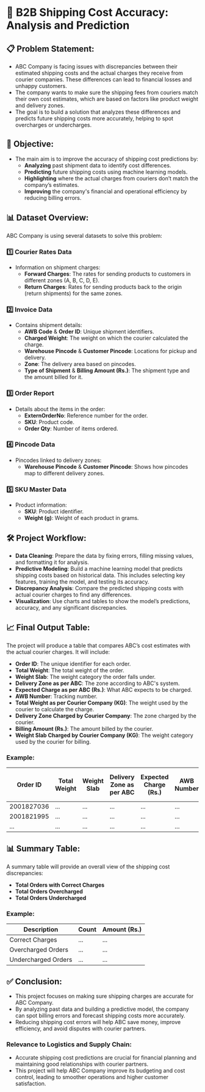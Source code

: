# 🚚 **B2B Shipping Cost Accuracy: Analysis and Prediction**

## 📋 **Problem Statement:**
- ABC Company is facing issues with discrepancies between their estimated shipping costs and the actual charges they receive from courier companies. These differences can lead to financial losses and unhappy customers.
- The company wants to make sure the shipping fees from couriers match their own cost estimates, which are based on factors like product weight and delivery zones.
- The goal is to build a solution that analyzes these differences and predicts future shipping costs more accurately, helping to spot overcharges or undercharges.

## 🎯 **Objective:**
- The main aim is to improve the accuracy of shipping cost predictions by:
  - **Analyzing** past shipment data to identify cost differences.
  - **Predicting** future shipping costs using machine learning models.
  - **Highlighting** where the actual charges from couriers don’t match the company’s estimates.
  - **Improving** the company's financial and operational efficiency by reducing billing errors.

## 📊 **Dataset Overview:**
ABC Company is using several datasets to solve this problem:

### 1️⃣ **Courier Rates Data**
- Information on shipment charges:
  - **Forward Charges**: The rates for sending products to customers in different zones (A, B, C, D, E).
  - **Return Charges**: Rates for sending products back to the origin (return shipments) for the same zones.

### 2️⃣ **Invoice Data**
- Contains shipment details:
  - **AWB Code** & **Order ID**: Unique shipment identifiers.
  - **Charged Weight**: The weight on which the courier calculated the charge.
  - **Warehouse Pincode** & **Customer Pincode**: Locations for pickup and delivery.
  - **Zone**: The delivery area based on pincodes.
  - **Type of Shipment** & **Billing Amount (Rs.)**: The shipment type and the amount billed for it.

### 3️⃣ **Order Report**
- Details about the items in the order:
  - **ExternOrderNo**: Reference number for the order.
  - **SKU**: Product code.
  - **Order Qty**: Number of items ordered.

### 4️⃣ **Pincode Data**
- Pincodes linked to delivery zones:
  - **Warehouse Pincode** & **Customer Pincode**: Shows how pincodes map to different delivery zones.

### 5️⃣ **SKU Master Data**
- Product information:
  - **SKU**: Product identifier.
  - **Weight (g)**: Weight of each product in grams.

## 🛠️ **Project Workflow:**
- **Data Cleaning**: Prepare the data by fixing errors, filling missing values, and formatting it for analysis.
- **Predictive Modeling**: Build a machine learning model that predicts shipping costs based on historical data. This includes selecting key features, training the model, and testing its accuracy.
- **Discrepancy Analysis**: Compare the predicted shipping costs with actual courier charges to find any differences.
- **Visualization**: Use charts and tables to show the model’s predictions, accuracy, and any significant discrepancies.

## 📈 **Final Output Table:**
The project will produce a table that compares ABC’s cost estimates with the actual courier charges. It will include:

- **Order ID**: The unique identifier for each order.
- **Total Weight**: The total weight of the order.
- **Weight Slab**: The weight category the order falls under.
- **Delivery Zone as per ABC**: The zone according to ABC's system.
- **Expected Charge as per ABC (Rs.)**: What ABC expects to be charged.
- **AWB Number**: Tracking number.
- **Total Weight as per Courier Company (KG)**: The weight used by the courier to calculate the charge.
- **Delivery Zone Charged by Courier Company**: The zone charged by the courier.
- **Billing Amount (Rs.)**: The amount billed by the courier.
- **Weight Slab Charged by Courier Company (KG)**: The weight category used by the courier for billing.

### Example:

| Order ID   | Total Weight | Weight Slab | Delivery Zone as per ABC | Expected Charge (Rs.) | AWB Number | Total Weight (KG) | Courier Zone | Billing Amount (Rs.) | Courier Weight Slab (KG) |
|------------|--------------|-------------|---------------------------|-----------------------|------------|-------------------|--------------|----------------------|--------------------------|
| 2001827036 | ...          | ...         | ...                       | ...                   | ...        | ...               | ...          | ...                  | ...                      |
| 2001821995 | ...          | ...         | ...                       | ...                   | ...        | ...               | ...          | ...                  | ...                      |
| ...        | ...          | ...         | ...                       | ...                   | ...        | ...               | ...          | ...                  | ...                      |

## 📊 **Summary Table:**
A summary table will provide an overall view of the shipping cost discrepancies:

- **Total Orders with Correct Charges**
- **Total Orders Overcharged**
- **Total Orders Undercharged**

### Example:

| Description                              | Count | Amount (Rs.) |
|------------------------------------------|-------|--------------|
| Correct Charges                          | ...   | ...          |
| Overcharged Orders                       | ...   | ...          |
| Undercharged Orders                      | ...   | ...          |

## ✅ **Conclusion:**
- This project focuses on making sure shipping charges are accurate for ABC Company.
- By analyzing past data and building a predictive model, the company can spot billing errors and forecast shipping costs more accurately.
- Reducing shipping cost errors will help ABC save money, improve efficiency, and avoid disputes with courier partners.

### **Relevance to Logistics and Supply Chain:**
- Accurate shipping cost predictions are crucial for financial planning and maintaining good relationships with courier partners.
- This project will help ABC Company improve its budgeting and cost control, leading to smoother operations and higher customer satisfaction.

